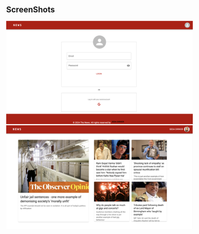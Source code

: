 ## ScreenShots

![Login](public/images/screenshots/login.png)
![Home](public/images/screenshots/home.png)


